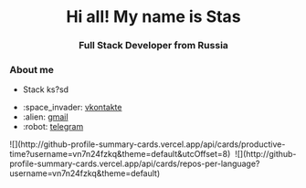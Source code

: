 <div id="header" align="center">
  <h1>Hi all! My name is Stas</h1>
  <h3>Full Stack Developer from Russia</h3>
</div>

### About me
- Stack ks?sd

<ul>
  <li>
    :space_invader:
    <a href="https://vk.com/bard_toyn">
      vkontakte
    </a>
  </li>
  <li>
    :alien:
    <a href="mailto:blinkdewalker0708@gmail.com">
      gmail
    </a>
  </li>
  <li>
    :robot:
    <a href="https://t.me/EobardThawne1">
      telegram
    </a>
  </li>
</ul>
<div>
  ![](http://github-profile-summary-cards.vercel.app/api/cards/productive-time?username=vn7n24fzkq&theme=default&utcOffset=8)&nbsp
  ![](http://github-profile-summary-cards.vercel.app/api/cards/repos-per-language?username=vn7n24fzkq&theme=default)
</div>

